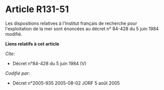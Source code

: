 # Article R131-51

Les dispositions relatives à l'Institut français de recherche pour l'exploitation de la mer sont énoncées au décret n° 84-428
du 5 juin 1984 modifié.

**Liens relatifs à cet article**

_Cite_:

  - Décret n°84-428 du 5 juin 1984 (V)

_Codifié par_:

  - Décret n°2005-935 2005-08-02 JORF 5 août 2005

